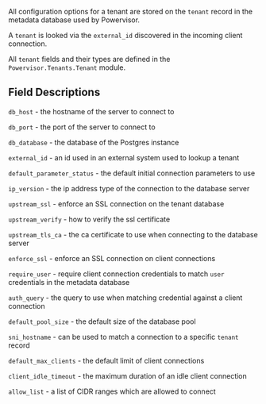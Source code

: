 All configuration options for a tenant are stored on the `tenant` record in the
metadata database used by Powervisor.

A `tenant` is looked via the `external_id` discovered in the incoming client
connection.

All `tenant` fields and their types are defined in the
`Powervisor.Tenants.Tenant` module.

## Field Descriptions

`db_host` - the hostname of the server to connect to

`db_port` - the port of the server to connect to

`db_database` - the database of the Postgres instance

`external_id` - an id used in an external system used to lookup a tenant

`default_parameter_status` - the default initial connection parameters to use

`ip_version` - the ip address type of the connection to the database server

`upstream_ssl` - enforce an SSL connection on the tenant database

`upstream_verify` - how to verify the ssl certificate

`upstream_tls_ca` - the ca certificate to use when connecting to the database
server

`enforce_ssl` - enforce an SSL connection on client connections

`require_user` - require client connection credentials to match `user`
credentials in the metadata database

`auth_query` - the query to use when matching credential against a client
connection

`default_pool_size` - the default size of the database pool

`sni_hostname` - can be used to match a connection to a specific `tenant` record

`default_max_clients` - the default limit of client connections

`client_idle_timeout` - the maximum duration of an idle client connection

`allow_list` - a list of CIDR ranges which are allowed to connect

